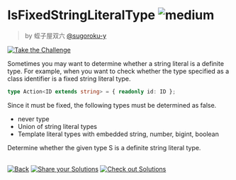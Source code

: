 <!--info-header-start--><h1>IsFixedStringLiteralType <img src="https://img.shields.io/badge/-medium-d9901a" alt="medium"/> </h1><blockquote><p>by 蛭子屋双六 <a href="https://github.com/sugoroku-y" target="_blank">@sugoroku-y</a></p></blockquote><p><a href="https://tsch.js.org/30970/play" target="_blank"><img src="https://img.shields.io/badge/-Take%20the%20Challenge-3178c6?logo=typescript&logoColor=white" alt="Take the Challenge"/></a> </p><!--info-header-end-->

Sometimes you may want to determine whether a string literal is a definite type. For example, when you want to check whether the type specified as a class identifier is a fixed string literal type.

```typescript
type Action<ID extends string> = { readonly id: ID };
```

Since it must be fixed, the following types must be determined as false.

* never type
* Union of string literal types
* Template literal types with embedded string, number, bigint, boolean

Determine whether the given type S is a definite string literal type.


<!--info-footer-start--><br><a href="../../README.md" target="_blank"><img src="https://img.shields.io/badge/-Back-grey" alt="Back"/></a> <a href="https://tsch.js.org/30970/answer" target="_blank"><img src="https://img.shields.io/badge/-Share%20your%20Solutions-teal" alt="Share your Solutions"/></a> <a href="https://tsch.js.org/30970/solutions" target="_blank"><img src="https://img.shields.io/badge/-Check%20out%20Solutions-de5a77?logo=awesome-lists&logoColor=white" alt="Check out Solutions"/></a> <!--info-footer-end-->
